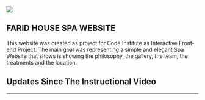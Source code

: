 <img src="/assets/img/logo.png" style="margin: 0;">



## FARID HOUSE SPA WEBSITE

This website was created as project for Code Institute as Interactive Front-end Project.
The main goal was representing a simple and elegant Spa Website that shows is showing the philosophy, the gallery, the team, the treatments and the location.


## Updates Since The Instructional Video


--------
